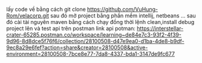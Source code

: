 lấy code về bằng cách
git clone  https://github.com/VuHung-Rom/velacorp.git 
sau đó mở project bằng phần mềm intellij, netbeans ...
sau đó cài tài nguyên maven bằng cách
chạy đồng thời lệnh clean,install
debug project lên và test api trên postman
link api potman: 
https://interstellar-crater-65285.postman.co/workspace/learning~de84e7c3-93f2-4f39-9d96-8d8dce5f76f6/collection/28100508-d47e9ea0-d1ba-4de8-b9df-9ec8a29e6fef?action=share&creator=28100508&active-environment=28100508-7bce8e77-7da8-4337-bda1-3147de9fc677
